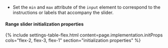 - Set the `min` and `max` attribute of the `input` element to correspond to the instructions or labels that accompany the slider.

#### Range slider initialization properties
{% include settings-table-flex.html
  content=page.implementation.initProps
  cols="flex-2, flex-3, flex-1"
  section="initialization properties"
%}
